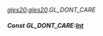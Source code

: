 _[gles20](../../modules/gles20/gles20-module.md):[gles20](../../modules/gles20/gles20-module.md).GL\_DONT\_CARE_
##### Const GL\_DONT\_CARE:[Int](../../modules/wonkey/wonkey-types-int.md)
